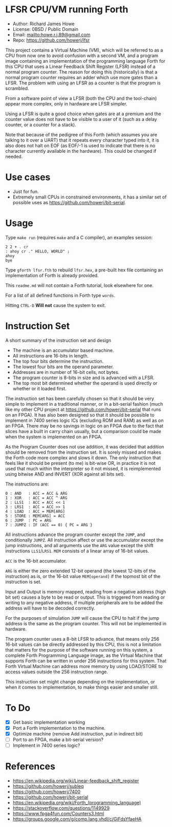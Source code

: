 # LFSR CPU/VM running Forth

* Author: Richard James Howe
* License: 0BSD / Public Domain
* Email: <mailto:howe.r.j.89@gmail.com>
* Repo: <https://github.com/howerj/lfsr>

This project contains a Virtual Machine (VM), which will be referred to
as a CPU from now one to avoid confusion with a second VM, and a program image
containing an implementation of the programming language Forth for
this CPU that uses a Linear Feedback Shift Register (LFSR) instead of
a normal program counter. The reason for doing this (historically)
is that a normal program counter requires an adder which use more
gates than a LFSR. The problem with using an LFSR as a counter is
that the program is scrambled.

From a software point of view a LFSR (both the CPU and the tool-chain)
appear more complex, only in hardware are LFSR simpler.

Using a LFSR is quite a good choice when gates are at a premium and
the counter value does not have to be visible to a user of it (such
as a delay counter, or a counter for a stack).

Note that because of the pedigree of this Forth (which assumes you are
talking to it over a UART) that it repeats every character typed into
it, it is also does not halt on EOF (as EOF/-1 is used to indicate
that there is no character currently available in the hardware). This
could be changed if needed.

# Use cases

* Just for fun.
* Extremely small CPUs in constrained environments, it has a similar set of
  possible uses as <https://github.com/howerj/bit-serial>.

# Usage

Type `make run` (requires `make` and a C compiler), an examples session:

	2 2 + . cr
	: ahoy cr ." HELLO, WORLD" ;
	ahoy
	bye

Type `gforth lfsr.fth` to rebuild `lfsr.hex`, a pre-built hex file
containing an implementation of Forth is already provided.

This `readme.md` will not contain a Forth tutorial, look elsewhere for one.

For a list of all defined functions in Forth type `words`.

Hitting `CTRL-D` **Will not** cause the system to exit.

# Instruction Set

A short summary of the instruction set and design

* The machine is an accumulator based machine.
* All instructions are 16-bits in length.
* The top four bits determine the instruction.
* The lowest four bits are the operand parameter.
* Addresses are in number of 16-bit cells, not bytes.
* The program counter is 8-bits in size and is advanced with a LFSR.
* The top most bit determined whether the operand is used directly or whether
or it loaded first.

The instruction set has been carefully chosen so that it should be very simple
to implement in a traditional manner, or in a bit-serial fashion (much like my
other CPU project at <https://github.com/howerj/bit-serial> that runs on an
FPGA). It has also been designed so that it should be possible to implement in
7400 series logic ICs (excluding ROM and RAM) as well as on an FPGA. There may
be no savings in logic on an FPGA due to the fact that slices have a built in
carry chain usually, but a comparison could be made when the system is
implemented on an FPGA.

As the Program Counter does not use addition, it was decided that addition
should be removed from the instruction set. It is sorely missed and makes the
Forth code more complex and slows it down. The only instruction that feels like
it should be present (to me) is bit-wise OR, in practice it is not used that
much within the interpreter so it not missed, it is reimplemented using bitwise 
AND and INVERT (XOR against all bits set).

The instructions are:

	0 : AND   : ACC = ACC & ARG
	1 : XOR   : ACC = ACC ^ ARG
	2 : LLS1  : ACC = ACC << 1
	3 : LRS1  : ACC = ACC >> 1
	4 : LOAD  : ACC = MEM[ARG]
	5 : STORE : MEM[ARG] = ACC
	6 : JUMP  : PC = ARG
	7 : JUMPZ : IF (ACC == 0) { PC = ARG }

All instructions advance the program counter except the `JUMP`, and conditionally
`JUMPZ`. All instruction affect or use the accumulator except the jump
instructions, and all arguments use the `ARG` value except the shift
instructions `LLS1`/`LRS1`. `MEM` consists of a linear array of 16-bit values.

`ACC` is the 16-bit accumulator.

`ARG` is either the zero extended 12-bit operand (the lowest 12-bits of the 
instruction) as is, or the 16-bit value `MEM[operand]` if the topmost bit of the 
instruction is set.

Input and Output is memory mapped, reading from a negative address (high bit
set) causes a byte to be read or output. This is triggered from reading or
writing to any negative address, if multiple peripherals are to be added the
address will have to be decoded correctly.

For the purposes of simulation `JUMP` will cause the CPU to halt
if the jump address is the same as the program counter. This will not be
implemented in hardware.

The program counter uses a 8-bit LFSR to advance, that means only 256 16-bit
values can be directly addressed by this CPU, this is not a
limitation that matters for the purpose of the software running on this system,
a complete Forth Programming Language image, as the Virtual Machine that
supports Forth can be written in under 256 instructions for this system. That
Forth Virtual Machine can address more memory by using LOAD/STORE to access
values outside the 256 instruction range.

This instruction set might change depending on the implementation, or when it
comes to implementation, to make things easier and smaller still.

# To Do

* [x] Get basic implementation working
* [x] Port a Forth implementation to the machine.
* [x] Optimize machine (remove Add instruction, put in indirect bit)
* [ ] Port to an FPGA, make a bit-serial version?
* [ ] Implement in 7400 series logic?

# References

* <https://en.wikipedia.org/wiki/Linear-feedback_shift_register>
* <https://github.com/howerj/subleq>
* <https://github.com/howerj/7400>
* <https://github.com/howerj/bit-serial>
* <https://en.wikipedia.org/wiki/Forth_(programming_language)>
* <https://stackoverflow.com/questions/1149929>
* <https://www.fpga4fun.com/Counters3.html>
* <https://groups.google.com/g/comp.lang.vhdl/c/GiFdsYfaeHA>
